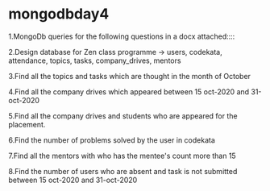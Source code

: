 # mongodbday4

1.MongoDb queries for the following questions in a docx attached::::

2.Design database for Zen class programme -> users, codekata, attendance, topics, tasks, company_drives, mentors

3.Find all the topics and tasks which are thought in the month of October

4.Find all the company drives which appeared between 15 oct-2020 and 31-oct-2020

5.Find all the company drives and students who are appeared for the placement.

6.Find the number of problems solved by the user in codekata

7.Find all the mentors with who has the mentee's count more than 15

8.Find the number of users who are absent and task is not submitted between 15 oct-2020 and 31-oct-2020

